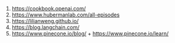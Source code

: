1. https://cookbook.openai.com/  
2. https://www.hubermanlab.com/all-episodes 
3. https://lilianweng.github.io/  
4. https://blog.langchain.com/
5. https://www.pinecone.io/blog/ + https://www.pinecone.io/learn/
